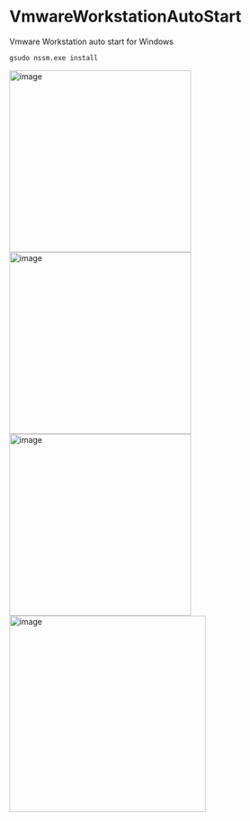 # VmwareWorkstationAutoStart
Vmware Workstation auto start for Windows

```cmd script
gsudo nssm.exe install
```
<img width="323" alt="image" src="https://user-images.githubusercontent.com/8630635/202356591-93c2a2f6-c396-442b-a33d-cd995ed3ca6a.png">
<img width="323" alt="image" src="https://user-images.githubusercontent.com/8630635/202356398-1d8ba54f-a1e7-4d9a-9ac3-6a8f1dad8681.png">
<img width="323" alt="image" src="https://user-images.githubusercontent.com/8630635/202356415-bb29e378-eaed-43fe-9db6-1725510c1d30.png">
<img width="349" alt="image" src="https://user-images.githubusercontent.com/8630635/202356988-58b9f56b-284e-4bc4-b50b-669acc15bf11.png">
